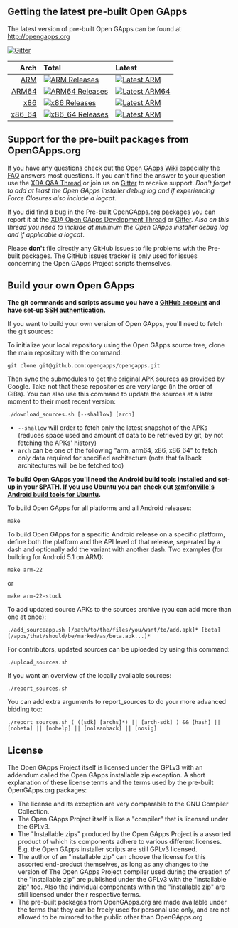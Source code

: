 Getting the latest pre-built Open GApps
---------------
The latest version of pre-built Open GApps can be found at http://opengapps.org

[![Gitter](https://img.shields.io/gitter/room/opengapps/general.js.svg)](https://gitter.im/opengapps/general)

|Arch |Total|Latest|
|----:|:----|:-----|
|[ARM](http://opengapps.org/arch=arm)|[![ARM Releases](https://img.shields.io/github/downloads/opengapps/arm/total.svg)](http://opengapps.org/arch=arm)|[![Latest ARM](https://img.shields.io/github/downloads/opengapps/arm/latest/total.svg)](http://opengapps.org/arch=arm)|
|[ARM64](http://opengapps.org/arch=arm64)|[![ARM64 Releases](https://img.shields.io/github/downloads/opengapps/arm64/total.svg)](http://opengapps.org/arch=arm64)|[![Latest ARM64](https://img.shields.io/github/downloads/opengapps/arm64/latest/total.svg)](http://opengapps.org/arch=arm64)|
|[x86](http://opengapps.org/arch=x86)|[![x86 Releases](https://img.shields.io/github/downloads/opengapps/x86/total.svg)](http://opengapps.org/arch=x86)|[![Latest ARM](https://img.shields.io/github/downloads/opengapps/x86/latest/total.svg)](http://opengapps.org/arch=x86)|
|[x86_64](http://opengapps.org/arch=x86_64)|[![x86_64 Releases](https://img.shields.io/github/downloads/opengapps/x86_64/total.svg)](http://opengapps.org/arch=x86_64)|[![Latest ARM](https://img.shields.io/github/downloads/opengapps/x86_64/latest/total.svg)](http://opengapps.org/arch=x86_64)|

Support for the pre-built packages from OpenGApps.org
---------------
If you have any questions check out the [Open GApps Wiki](https://github.com/opengapps/opengapps/wiki) especially the [FAQ](https://github.com/opengapps/opengapps/wiki/FAQ) answers most questions.
If you can't find the answer to your question use the [XDA Q&A Thread](http://forum.xda-developers.com/showthread.php?t=3124506) or join us on [Gitter](https://gitter.im/opengapps/general) to receive support. *Don't forget to add at least the Open GApps installer debug log and if experiencing Force Closures also include a logcat*.

If you did find a bug in the Pre-built OpenGApps.org packages you can report it at the [XDA Open GApps Development Thread](http://forum.xda-developers.com/android/software/Open-GApps-t3098071) or [Gitter](https://gitter.im/opengapps/general). *Also on this thread you need to include at minimum the Open GApps installer debug log and if applicable a logcat*.

Please **don't** file directly any GitHub issues to file problems with the Pre-built packages. The GitHub issues tracker is only used for issues concerning the Open GApps Project scripts themselves.

Build your own Open GApps
---------------
**The git commands and scripts assume you have a [GitHub account](https://github.com/join) and have set-up [SSH authentication](https://help.github.com/articles/set-up-git/#connecting-over-ssh).**

If you want to build your own version of Open GApps, you'll need to fetch the git sources:

To initialize your local repository using the Open GApps source tree, clone the main repository with the command:
```
git clone git@github.com:opengapps/opengapps.git
```
Then sync the submodules to get the original APK sources as provided by Google. Take not that these repositories are very large (in the order of GiBs).
You can also use this command to update the sources at a later moment to their most recent version:
```
./download_sources.sh [--shallow] [arch]
```
* ```--shallow``` will order to fetch only the latest snapshot of the APKs (reduces space used and amount of data to be retrieved by git, by not fetching the APKs' history)
* ```arch``` can be one of the following "arm, arm64, x86, x86_64" to fetch only data required for specified architecture (note that fallback architectures will be be fetched too)

**To build Open GApps you'll need the Android build tools installed and set-up in your $PATH. If you use Ubuntu you can check out [@mfonville's Android build tools for Ubuntu](http://mfonville.github.io/android-build-tools/).**

To build Open GApps for all platforms and all Android releases:
```
make
```
To build Open GApps for a specific Android release on a specific platform,
define both the platform and the API level of that release, seperated by a dash and optionally add the variant with another dash.
Two examples (for building for Android 5.1 on ARM):
```
make arm-22
```
or
```
make arm-22-stock
```
To add updated source APKs to the sources archive (you can add more than one at once):
```
./add_sourceapp.sh [/path/to/the/files/you/want/to/add.apk]* [beta] [/apps/that/should/be/marked/as/beta.apk...]*
```
For contributors, updated sources can be uploaded by using this command:
```
./upload_sources.sh
```
If you want an overview of the locally available sources:
```
./report_sources.sh
```
You can add extra arguments to report_sources to do your more advanced bidding too:
```
./report_sources.sh ( ([sdk] [archs]*) || [arch-sdk] ) && [hash] || [nobeta] || [nohelp] || [noleanback] || [nosig]
```

License
---------------
The Open GApps Project itself is licensed under the GPLv3 with an addendum called the
Open GApps installable zip exception. A short explanation of these license terms and the terms used by the pre-built OpenGApps.org packages:
* The license and its exception are very comparable to the GNU Compiler Collection.
* The Open GApps Project itself is like a "compiler" that is licensed under the GPLv3.
* The "Installable zips" produced by the Open GApps Project is a assorted product of which its components adhere to various different licenses. E.g. the Open GApps installer scripts are still GPLv3 licensed.
* The author of an "installable zip" can choose the license for this assorted end-product themselves, as long as any changes to the version of The Open GApps Project compiler used during the creation of the "installable zip" are published under the GPLv3 with the "installable zip" too. Also the individual components within the "installable zip" are still licensed under their respective terms.
* The pre-built packages from OpenGApps.org are made available under the terms that they can be freely used for personal use only, and are not allowed to be mirrored to the public other than OpenGApps.org
